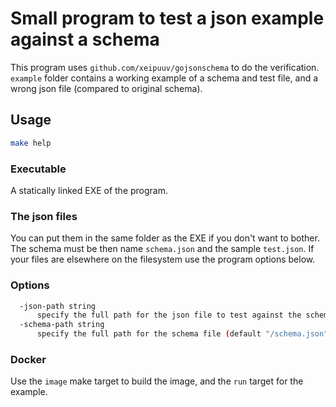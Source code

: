# Small program to test a json example against a schema
This program uses `github.com/xeipuuv/gojsonschema` to do the verification. `example` folder contains a working example of a schema and test file, and a wrong json file (compared to original schema).

## Usage
```sh
make help
```
### Executable
A statically linked EXE of the program. 

### The json files
You can put them in the same folder as the EXE if you don't want to bother. The schema must be then name `schema.json` and the sample `test.json`. If your files are elsewhere on the filesystem use the program options below.

### Options
```sh
  -json-path string
      specify the full path for the json file to test against the schema (default "/test.json")
  -schema-path string
      specify the full path for the schema file (default "/schema.json")
```

### Docker
Use the `image` make target to build the image, and the `run` target for the example. 
